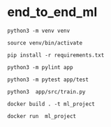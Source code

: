 # end_to_end_ml

```
python3 -m venv venv
```

```
source venv/bin/activate
```

```
pip install -r requirements.txt 
```

```
python3 -m pylint app
```

```
python3 -m pytest app/test
```

```
python3  app/src/train.py
```

```
docker build . -t ml_project
```

```
docker run  ml_project
```

